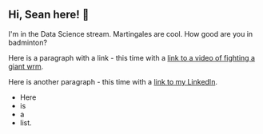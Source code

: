 ## Hi, Sean here! 👋

I'm in the Data Science stream. Martingales are cool. How good are you in badminton?

Here is a paragraph with a link - this time with a [link to a video of fighting a giant wrm](https://www.youtube.com/watch?v=wNqUSpA7SAc).

Here is another paragraph - this time with a [link to my LinkedIn](https://www.linkedin.com/in/sean-soon-319611216/).

- Here
- is
- a
- list.


